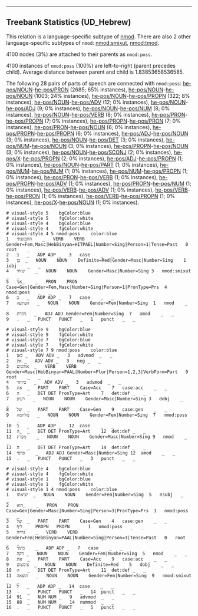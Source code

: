 

--------------------------------------------------------------------------------

## Treebank Statistics (UD_Hebrew)

This relation is a language-specific subtype of [nmod]().
There are also 2 other language-specific subtypes of `nmod`: [nmod:smixut](), [nmod:tmod]().

4100 nodes (3%) are attached to their parents as `nmod:poss`.

4100 instances of `nmod:poss` (100%) are left-to-right (parent precedes child).
Average distance between parent and child is 1.83853658536585.

The following 28 pairs of parts of speech are connected with `nmod:poss`: [he-pos/NOUN]()-[he-pos/PRON]() (2685; 65% instances), [he-pos/NOUN]()-[he-pos/NOUN]() (1003; 24% instances), [he-pos/NOUN]()-[he-pos/PROPN]() (322; 8% instances), [he-pos/NOUN]()-[he-pos/ADV]() (12; 0% instances), [he-pos/NOUN]()-[he-pos/ADJ]() (9; 0% instances), [he-pos/NOUN]()-[he-pos/NUM]() (8; 0% instances), [he-pos/NOUN]()-[he-pos/VERB]() (8; 0% instances), [he-pos/PRON]()-[he-pos/PROPN]() (7; 0% instances), [he-pos/PROPN]()-[he-pos/PRON]() (7; 0% instances), [he-pos/PRON]()-[he-pos/NOUN]() (6; 0% instances), [he-pos/PROPN]()-[he-pos/PROPN]() (6; 0% instances), [he-pos/ADJ]()-[he-pos/NOUN]() (3; 0% instances), [he-pos/NOUN]()-[he-pos/DET]() (3; 0% instances), [he-pos/NUM]()-[he-pos/NOUN]() (3; 0% instances), [he-pos/PROPN]()-[he-pos/NOUN]() (3; 0% instances), [he-pos/NOUN]()-[he-pos/SCONJ]() (2; 0% instances), [he-pos/X]()-[he-pos/PROPN]() (2; 0% instances), [he-pos/ADJ]()-[he-pos/PROPN]() (1; 0% instances), [he-pos/NOUN]()-[he-pos/PART]() (1; 0% instances), [he-pos/NUM]()-[he-pos/NUM]() (1; 0% instances), [he-pos/NUM]()-[he-pos/PROPN]() (1; 0% instances), [he-pos/PRON]()-[he-pos/VERB]() (1; 0% instances), [he-pos/PROPN]()-[he-pos/ADV]() (1; 0% instances), [he-pos/PROPN]()-[he-pos/NUM]() (1; 0% instances), [he-pos/VERB]()-[he-pos/ADV]() (1; 0% instances), [he-pos/VERB]()-[he-pos/PRON]() (1; 0% instances), [he-pos/VERB]()-[he-pos/PROPN]() (1; 0% instances), [he-pos/X]()-[he-pos/NOUN]() (1; 0% instances).


~~~ conllu
# visual-style 5	bgColor:blue
# visual-style 5	fgColor:white
# visual-style 4	bgColor:blue
# visual-style 4	fgColor:white
# visual-style 4 5 nmod:poss	color:blue
1	התבוננתי	_	VERB	VERB	Gender=Fem,Masc|HebBinyan=HITPAEL|Number=Sing|Person=1|Tense=Past	0	root	_	_
2	ב	_	ADP	ADP	_	3	case	_	_
3	בן	_	NOUN	NOUN	Definite=Red|Gender=Masc|Number=Sing	1	iobj	_	_
4	שיחי	_	NOUN	NOUN	Gender=Masc|Number=Sing	3	nmod:smixut	_	_
5	אני_	_	PRON	PRON	Case=Gen|Gender=Fem,Masc|Number=Sing|Person=1|PronType=Prs	4	nmod:poss	_	_
6	ב	_	ADP	ADP	_	7	case	_	_
7	הפתעה	_	NOUN	NOUN	Gender=Fem|Number=Sing	1	nmod	_	_
8	ניכרת	_	ADJ	ADJ	Gender=Fem|Number=Sing	7	amod	_	_
9	.	_	PUNCT	PUNCT	_	1	punct	_	_

~~~


~~~ conllu
# visual-style 9	bgColor:blue
# visual-style 9	fgColor:white
# visual-style 7	bgColor:blue
# visual-style 7	fgColor:white
# visual-style 7 9 nmod:poss	color:blue
1	כאן	_	ADV	ADV	_	3	advmod	_	_
2	אין	_	ADV	ADV	_	3	neg	_	_
3	אוהבים	_	VERB	VERB	Gender=Masc|HebBinyan=PAAL|Number=Plur|Person=1,2,3|VerbForm=Part	0	root	_	_
4	ביותר	_	ADV	ADV	_	3	advmod	_	_
5	את	_	PART	PART	Case=Acc	7	case:acc	_	_
6	ה	_	DET	DET	PronType=Art	7	det:def	_	_
7	רעיון	_	NOUN	NOUN	Gender=Masc|Number=Sing	3	dobj	_	_
8	של	_	PART	PART	Case=Gen	9	case:gen	_	_
9	מלחמה	_	NOUN	NOUN	Gender=Fem|Number=Sing	7	nmod:poss	_	_
10	ב	_	ADP	ADP	_	12	case	_	_
11	ה_	_	DET	DET	PronType=Art	12	det:def	_	_
12	מפרץ	_	NOUN	NOUN	Gender=Masc|Number=Sing	9	nmod	_	_
13	ה	_	DET	DET	PronType=Art	14	det:def	_	_
14	פרסי	_	ADJ	ADJ	Gender=Masc|Number=Sing	12	amod	_	_
15	.	_	PUNCT	PUNCT	_	3	punct	_	_

~~~


~~~ conllu
# visual-style 4	bgColor:blue
# visual-style 4	fgColor:white
# visual-style 1	bgColor:blue
# visual-style 1	fgColor:white
# visual-style 1 4 nmod:poss	color:blue
1	יציאתו	_	NOUN	NOUN	Gender=Fem|Number=Sing	5	nsubj	_	_
2	הוא_	_	PRON	PRON	Case=Gen|Gender=Masc|Number=Sing|Person=3|PronType=Prs	1	nmod:poss	_	_
3	של	_	PART	PART	Case=Gen	4	case:gen	_	_
4	ליף	_	PROPN	PROPN	_	1	nmod:poss	_	_
5	גררה	_	VERB	VERB	Gender=Fem|HebBinyan=PAAL|Number=Sing|Person=3|Tense=Past	0	root	_	_
6	בתוך	_	ADP	ADP	_	7	case	_	_
7	דקה	_	NOUN	NOUN	Gender=Fem|Number=Sing	5	nmod	_	_
8	את	_	PART	PART	Case=Acc	9	case:acc	_	_
9	צימצום	_	NOUN	NOUN	Definite=Red	5	dobj	_	_
10	ה	_	DET	DET	PronType=Art	11	det:def	_	_
11	תוצאה	_	NOUN	NOUN	Gender=Fem|Number=Sing	9	nmod:smixut	_	_
12	ל	_	ADP	ADP	_	14	case	_	_
13	-	_	PUNCT	PUNCT	_	14	punct	_	_
14	91	_	NUM	NUM	_	9	advmod	_	_
15	88	_	NUM	NUM	_	14	nummod	_	_
16	.	_	PUNCT	PUNCT	_	5	punct	_	_

~~~


